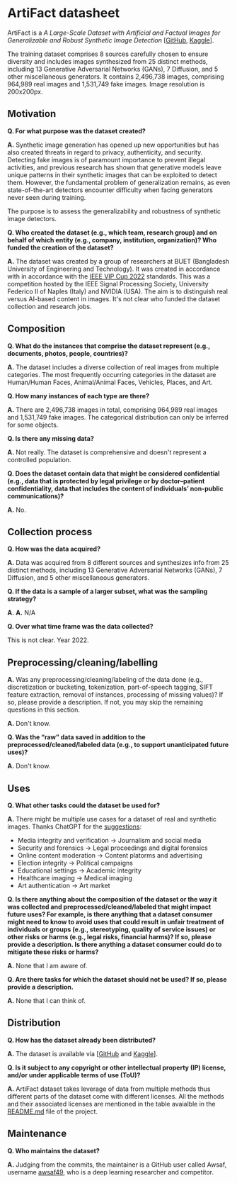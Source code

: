 # ArtiFact datasheet

ArtiFact is a *A Large-Scale Dataset with Artificial and Factual Images for Generalizable and Robust Synthetic Image Detection* [[GitHub](https://github.com/awsaf49/artifact), [Kaggle](https://www.kaggle.com/datasets/awsaf49/artifact-dataset)].

The training dataset comprises 8 sources carefully chosen to ensure diversity and includes images synthesized from 25 distinct methods, including 13 Generative Adversarial Networks (GANs), 7 Diffusion, and 5 other miscellaneous generators. It contains 2,496,738 images, comprising 964,989 real images and 1,531,749 fake images. Image resolution is 200x200px.

## Motivation

**Q. For what purpose was the dataset created?**

**A.** Synthetic image generation has opened up new opportunities but has also created threats in regard to privacy, authenticity, and security. Detecting fake images is of paramount importance to prevent illegal activities, and previous research has shown that generative models leave unique patterns in their synthetic images that can be exploited to detect them. However, the fundamental problem of generalization remains, as even state-of-the-art detectors encounter difficulty when facing generators never seen during training.

The purpose is to assess the generalizability and robustness of synthetic image detectors. 

**Q. Who created the dataset (e.g., which team, research group) and on behalf of which entity (e.g., company, institution, organization)? Who funded the creation of the dataset?**

**A.** The dataset was created by a group of researchers at BUET (Bangladesh University of Engineering and Technology). It was created in accordance with in accordance with the
[IEEE VIP Cup 2022](https://grip-unina.github.io/vipcup2022/) standards. This was a competition hosted by the IEEE Signal Processing Society, University Federico II of Naples (Italy) and NVIDIA (USA). The aim is to distinguish real versus AI-based content in images. It's not clear who funded the dataset collection and research jobs.

 
## Composition

**Q. What do the instances that comprise the dataset represent (e.g., documents, photos, people, countries)?**

**A.** The dataset includes a diverse collection of real images from multiple categories. The most frequently occurring categories in the dataset are Human/Human Faces, Animal/Animal Faces, Vehicles, Places, and Art.

**Q. How many instances of each type are there?**

**A.** There are 2,496,738 images in total, comprising 964,989 real images and 1,531,749 fake images. The categorical distribution can only be inferred for some objects.

**Q. Is there any missing data?**

**A.** Not really. The dataset is comprehensive and doesn't represent a controlled population. 

**Q. Does the dataset contain data that might be considered confidential (e.g., data that is protected by legal privilege or by doctor–patient confidentiality, data that includes the content of individuals’ non-public communications)?**

**A.** No.

## Collection process

**Q. How was the data acquired?**

**A.** Data was acquired from 8 different sources and synthesizes info from 25 distinct methods, including 13 Generative Adversarial Networks (GANs), 7 Diffusion, and 5 other miscellaneous generators.

**Q. If the data is a sample of a larger subset, what was the sampling strategy?**

**A.** **A.** N/A

**Q. Over what time frame was the data collected?**

This is not clear. Year 2022.

## Preprocessing/cleaning/labelling

**A.** Was any preprocessing/cleaning/labeling of the data done (e.g., discretization or bucketing, tokenization, part-of-speech tagging, SIFT feature extraction, removal of instances, processing of missing values)? If so, please provide a description. If not, you may skip the remaining questions in this section.

**A.** Don't know.

**Q. Was the “raw” data saved in addition to the preprocessed/cleaned/labeled data (e.g., to support unanticipated future uses)?**

**A.** Don't know.
 
## Uses

**Q. What other tasks could the dataset be used for?** 

**A.** There might be multiple use cases for a dataset of real and synthetic images. Thanks ChatGPT for the [suggestions](https://chat.openai.com/share/8f32b45c-f915-4c14-937e-fe9567d089d7):

- Media integrity and verification → Journalism and social media
- Security and forensics → Legal proceedings and digital forensics
- Online content moderation → Content platorms and advertising
- Election integrity → Political campaigns
- Educational settings → Academic integrity
- Healthcare imaging → Medical imaging
- Art authentication → Art market

**Q. Is there anything about the composition of the dataset or the way it was collected and preprocessed/cleaned/labeled that might impact future uses? For example, is there anything that a dataset consumer might need to know to avoid uses that could result in unfair treatment of individuals or groups (e.g., stereotyping, quality of service issues) or other risks or harms (e.g., legal risks, financial harms)? If so, please provide a description. Is there anything a dataset consumer could do to mitigate these risks or harms?**

**A.** None that I am aware of.

**Q. Are there tasks for which the dataset should not be used? If so, please provide a description.**

**A.** None that I can think of.

## Distribution

**Q. How has the dataset already been distributed?**

**A.** The dataset is available via [[GitHub](https://github.com/awsaf49/artifact) and [Kaggle](https://www.kaggle.com/datasets/awsaf49/artifact-dataset)].

**Q. Is it subject to any copyright or other intellectual property (IP) license, and/or under applicable terms of use (ToU)?**

**A.** ArtiFact dataset takes leverage of data from multiple methods thus different parts of the dataset come with different licenses. All the methods and their associated licenses are mentioned in the table avaialble in the [README.md](https://github.com/awsaf49/artifact/blob/main/README.md) file of the project.

## Maintenance

**Q. Who maintains the dataset?**

**A.** Judging from the commits, the maintainer is a GitHub user called Awsaf, username [awsaf49](https://github.com/awsaf49), who is a deep learning researcher and competitor.